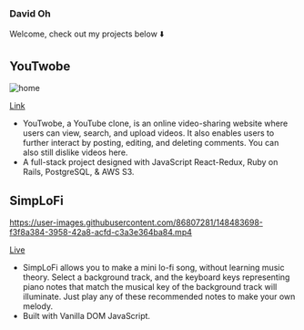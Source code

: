 ### David Oh
Welcome, check out my projects below ⬇️

## YouTwobe
![home](https://user-images.githubusercontent.com/86807281/153289730-2b17f753-07db-4361-b346-3cb5f00ebfe9.gif)

[Link](https://youtwobe3.herokuapp.com/)
- YouTwobe, a YouTube clone, is an online video-sharing website where users can view, search, and upload videos. It also enables users to further interact by posting, editing, and deleting comments. You can also still dislike videos here.
- A full-stack project designed with JavaScript React-Redux, Ruby on Rails, PostgreSQL, & AWS S3.

## SimpLoFi
https://user-images.githubusercontent.com/86807281/148483698-f3f8a384-3958-42a8-acfd-c3a3e364ba84.mp4

[Live](https://davidoh14.github.io/SimpLoFi/)

- SimpLoFi allows you to make a mini lo-fi song, without learning music theory. Select a background track, and the keyboard keys representing piano notes that match the musical key of the background track will illuminate. Just play any of these recommended notes to make your own melody.
- Built with Vanilla DOM JavaScript.
